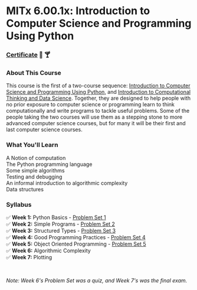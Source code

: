 # MITx 6.00.1x: Introduction to Computer Science and Programming Using Python


### [Certificate](https://courses.edx.org/certificates/fc3a95d9c35b4d3cb3b65424e78a6b05) :tada: :cocktail:


### About This Course

This course is the first of a two-course sequence: [Introduction to Computer Science and Programming Using Python](https://www.edx.org/course/introduction-computer-science-mitx-6-00-1x-10), and [Introduction to Computational Thinking and Data Science](https://www.edx.org/course/introduction-computational-thinking-data-mitx-6-00-2x-5). Together, they are designed to help people with no prior exposure to computer science or programming learn to think computationally and write programs to tackle useful problems. Some of the people taking the two courses will use them as a stepping stone to more advanced computer science courses, but for many it will be their first and last computer science courses.


### What You'll Learn

A Notion of computation  
The Python programming language  
Some simple algorithms  
Testing and debugging  
An informal introduction to algorithmic complexity  
Data structures


### Syllabus

:white_check_mark: **Week 1:** Python Basics - [Problem Set 1](https://github.com/adamelliotfields/mitx-6001x/tree/master/problem_set-1)  
:white_check_mark: **Week 2:** Simple Programs - [Problem Set 2](https://github.com/adamelliotfields/mitx-6001x/tree/master/problem_set-2)  
:white_check_mark: **Week 3:** Structured Types - [Problem Set 3](https://github.com/adamelliotfields/mitx-6001x/tree/master/problem_set-3)  
:white_check_mark: **Week 4:** Good Programming Practices - [Problem Set 4](https://github.com/adamelliotfields/mitx-6001x/tree/master/problem_set-4)  
:white_check_mark: **Week 5:** Object Oriented Programming - [Problem Set 5](https://github.com/adamelliotfields/mitx-6001x/tree/master/problem_set-5)  
:white_check_mark: **Week 6:** Algorithmic Complexity  
:white_check_mark: **Week 7:** Plotting

<br />

*Note: Week 6's Problem Set was a quiz, and Week 7's was the final exam.*
